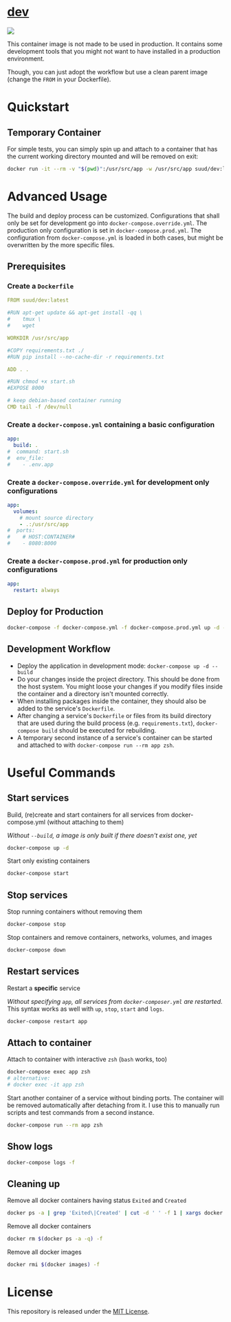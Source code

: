 # [dev](https://github.com/suud/dev-docker)
![](https://github.com/suud/dev-docker/workflows/Push%20to%20Docker%20Hub/badge.svg)

This container image is not made to be used in production. It contains some
development tools that you might not want to have installed in a production
environment.

Though, you can just adopt the workflow but use a clean parent image
(change the `FROM` in your Dockerfile).


# Quickstart
## Temporary Container
For simple tests, you can simply spin up and attach to a container that has the
current working directory mounted and will be removed on exit:
```sh
docker run -it --rm -v "$(pwd)":/usr/src/app -w /usr/src/app suud/dev:latest zsh
```


# Advanced Usage
The build and deploy process can be customized.
Configurations that shall only be set for development go into
`docker-compose.override.yml`. The production only configuration is set in
`docker-compose.prod.yml`. The configuration from `docker-compose.yml` is
loaded in both cases, but might be overwritten by the more specific files.

## Prerequisites
### Create a `Dockerfile`
```yaml
FROM suud/dev:latest

#RUN apt-get update && apt-get install -qq \
#    tmux \
#    wget

WORKDIR /usr/src/app

#COPY requirements.txt ./
#RUN pip install --no-cache-dir -r requirements.txt

ADD . .

#RUN chmod +x start.sh
#EXPOSE 8000

# keep debian-based container running
CMD tail -f /dev/null
```

### Create a `docker-compose.yml` containing a basic configuration
```yaml
app:
  build: .
#  command: start.sh
#  env_file:
#    - .env.app
```

### Create a `docker-compose.override.yml` for development only configurations
```yaml
app:
  volumes:
    # mount source directory
    - .:/usr/src/app
#  ports:
#    # HOST:CONTAINER#
#    - 8080:8000
```

### Create a `docker-compose.prod.yml` for production only configurations
```yaml
app:
  restart: always
```

## Deploy for Production
```sh
docker-compose -f docker-compose.yml -f docker-compose.prod.yml up -d --build
```

## Development Workflow
- Deploy the application in development mode: `docker-compose up -d --build`
- Do your changes inside the project directory. This should be done
from the host system. You might loose your changes if you modify files inside
the container and a directory isn't mounted correctly.
- When installing packages inside the container, they should also be added to
the service's `Dockerfile`.
- After changing a service's `Dockerfile` or files from its build directory
that are used during the build process (e.g. `requirements.txt`),
`docker-compose build` should be executed for rebuilding.
- A temporary second instance of a service's container can be started and
attached to with `docker-compose run --rm app zsh`.


# Useful Commands
## Start services
Build, (re)create and start containers for all services from docker-compose.yml
(without attaching to them)

_Without `--build`, a image is only built if there doesn't exist one, yet_
```sh
docker-compose up -d
```

Start only existing containers
```sh
docker-compose start
```

## Stop services
Stop running containers without removing them
```sh
docker-compose stop
```

Stop containers and remove containers, networks, volumes, and images
```sh
docker-compose down
```

## Restart services
Restart a __specific__ service

_Without specifying `app`, all services from `docker-composer.yml` are
restarted._ This syntax works as well with `up`, `stop`, `start` and `logs`.
```sh
docker-compose restart app
```

## Attach to container
Attach to container with interactive `zsh` (`bash` works, too)
```sh
docker-compose exec app zsh
# alternative:
# docker exec -it app zsh
```

Start another container of a service without binding ports. The container will
be removed automatically after detaching from it. I use this to manually run
scripts and test commands from a second instance.
```sh
docker-compose run --rm app zsh
```

## Show logs
```sh
docker-compose logs -f
```

## Cleaning up
Remove all docker containers having status `Exited` and `Created`
```sh
docker ps -a | grep 'Exited\|Created' | cut -d ' ' -f 1 | xargs docker rm
```

Remove all docker containers
```sh
docker rm $(docker ps -a -q) -f
```

Remove all docker images
```sh
docker rmi $(docker images) -f
```


# License

This repository is released under the
[MIT License](https://opensource.org/licenses/MIT).
